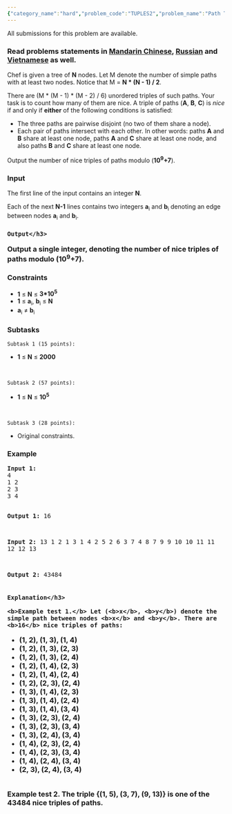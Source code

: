 ```yaml
---
{"category_name":"hard","problem_code":"TUPLES2","problem_name":"Path Triples On Tree","languages_supported":{"0":"ADA","1":"ASM","2":"BASH","3":"BF","4":"C","5":"C99 strict","6":"CAML","7":"CLOJ","8":"CLPS","9":"CPP 4.3.2","10":"CPP 4.9.2","11":"CPP14","12":"CS2","13":"D","14":"ERL","15":"FORT","16":"FS","17":"GO","18":"HASK","19":"ICK","20":"ICON","21":"JAVA","22":"JS","23":"LISP clisp","24":"LISP sbcl","25":"LUA","26":"NEM","27":"NICE","28":"NODEJS","29":"PAS fpc","30":"PAS gpc","31":"PERL","32":"PERL6","33":"PHP","34":"PIKE","35":"PRLG","36":"PYPY","37":"PYTH","38":"PYTH 3.4","39":"RUBY","40":"SCALA","41":"SCM chicken","42":"SCM guile","43":"SCM qobi","44":"ST","45":"TCL","46":"TEXT","47":"WSPC"},"max_timelimit":2,"source_sizelimit":50000,"problem_author":"r_64","problem_tester":"xcwgf666","date_added":"7-02-2017","tags":{"0":"centroid","1":"dynamic","2":"hard","3":"march17","4":"r_64","5":"tree"},"editorial_url":"https://discuss.codechef.com/problems/TUPLES2","time":{"view_start_date":1489397400,"submit_start_date":1489397400,"visible_start_date":1489397400,"end_date":1735669800},"layout":"problem"}
---
```

<span class="solution-visible-txt">All submissions for this problem are available.</span><h3> Read problems statements in <a target="_blank" href="http://www.codechef.com/download/translated/MARCH17/mandarin/TUPLES2.pdf?v=1">Mandarin Chinese</a>, <a target="_blank" href="http://www.codechef.com/download/translated/MARCH17/russian/TUPLES2.pdf?v=1">Russian</a> and <a target="_blank" href="http://www.codechef.com/download/translated/MARCH17/vietnamese/TUPLES2.pdf?v=1">Vietnamese</a> as well.</h3>

<p>Chef is given a tree of <b>N</b> nodes.
Let M denote the number of simple paths with at least two nodes.
Notice that M = <b>N * (N - 1) / 2</b>.</p>

<p>There are (M * (M - 1) * (M - 2) / 6) unordered triples of such paths.
Your task is to count how many of them are nice.
A triple of paths (<b>A</b>, <b>B</b>, <b>C</b>) is <i>nice</i> if and only if <b>either</b> of the following conditions is satisfied:</p>

<ul>
<li>The three paths are pairwise disjoint (no two of them share a node).</li>
<li>Each pair of paths intersect with each other.
In other words: paths <b>A</b> and <b>B</b> share at least one node, paths <b>A</b> and <b>C</b> share at least one node, and also paths <b>B</b> and <b>C</b> share at least one node.</li>
</ul>

<p>Output the number of nice triples of paths modulo (<b>10<sup>9</sup>+7</b>).</p>




<h3>
	Input</h3>

<p>
	The first line of the input contains an integer <b>N</b>.</p>

<p>
Each of the next <b>N-1</b> lines contains two integers <b>a</b><sub>i</sub> and <b>b</b><sub>i</sub> denoting an edge between nodes <b>a</b><sub>i</sub> and <b>b</b><sub>i</sub>.</p>
<h3>


	Output</h3>
<p>
	Output a single integer, denoting the number of nice triples of paths modulo (<b>10<sup>9</sup>+7</b>).</p>



<h3>
	Constraints</h3>
<ul>
	<li>
		<b>1</b> ≤ <b>N</b> ≤ <b>3*10<sup>5</sup></b></li>
	<li>
		<b>1</b> ≤ <b>a</b><sub>i</sub>, <b>b</b><sub>i</sub> ≤ <b>N</b></li>
	<li>
	            <b>a</b><sub>i</sub> ≠ <b>b</b><sub>i</sub></li>
</ul>




<h3>Subtasks</h3>


	Subtask 1 (15 points):
<ul>
	<li>
		<b>1</b> ≤ <b>N</b> ≤ <b>2000</b></li>
</ul>
<br>


	Subtask 2 (57 points):
<ul>
	<li>
		<b>1</b> ≤ <b>N</b> ≤ <b>10<sup>5</sup></b></li>
</ul>
<br>

	Subtask 3 (28 points):
<ul>
	<li>
		Original constraints.</li>
</ul>



<h3>
	Example</h3>
<pre>
<b>Input 1:</b>
<tt>4
1 2
2 3
3 4</tt>

<b>Output 1:</b>
<tt>16</tt>

<b>Input 2:</b>
<tt>13
1 2
1 3
1 4
2 5
2 6
3 7
4 8
7 9
9 10
10 11
11 12
12 13</tt>

<b>Output 2:</b>
<tt>43484</tt></pre>
<h3>



	Explanation</h3>

	<b>Example test 1.</b> Let (<b>x</b>, <b>y</b>) denote the simple path between nodes <b>x</b> and <b>y</b>. There are <b>16</b> nice triples of paths:
<ul>
	<li>
		(1, 2), (1, 3), (1, 4)</li>
	<li>
		(1, 2), (1, 3), (2, 3)</li>
	<li>
		(1, 2), (1, 3), (2, 4)</li>
	<li>
		(1, 2), (1, 4), (2, 3)</li>
	<li>
		(1, 2), (1, 4), (2, 4)</li>
	<li>
		(1, 2), (2, 3), (2, 4)</li>
	<li>
		(1, 3), (1, 4), (2, 3)</li>
	<li>
		(1, 3), (1, 4), (2, 4)</li>
	<li>
		(1, 3), (1, 4), (3, 4)</li>
	<li>
		(1, 3), (2, 3), (2, 4)</li>
	<li>
		(1, 3), (2, 3), (3, 4)</li>
	<li>
		(1, 3), (2, 4), (3, 4)</li>
	<li>
		(1, 4), (2, 3), (2, 4)</li>
	<li>
		(1, 4), (2, 3), (3, 4)</li>
	<li>
		(1, 4), (2, 4), (3, 4)</li>
	<li>
		(2, 3), (2, 4), (3, 4)</li>
</ul>

<br>
<b>Example test 2.</b> The triple {(1, 5), (3, 7), (9, 13)} is one of the 43484 nice triples of paths.